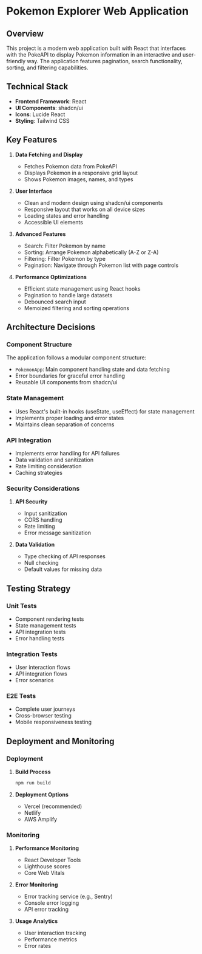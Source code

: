 # Pokemon Explorer Web Application

## Overview

This project is a modern web application built with React that interfaces with the PokeAPI to display Pokemon information in an interactive and user-friendly way. The application features pagination, search functionality, sorting, and filtering capabilities.

## Technical Stack

- **Frontend Framework**: React
- **UI Components**: shadcn/ui
- **Icons**: Lucide React
- **Styling**: Tailwind CSS

## Key Features

1. **Data Fetching and Display**

   - Fetches Pokemon data from PokeAPI
   - Displays Pokemon in a responsive grid layout
   - Shows Pokemon images, names, and types

2. **User Interface**

   - Clean and modern design using shadcn/ui components
   - Responsive layout that works on all device sizes
   - Loading states and error handling
   - Accessible UI elements

3. **Advanced Features**

   - Search: Filter Pokemon by name
   - Sorting: Arrange Pokemon alphabetically (A-Z or Z-A)
   - Filtering: Filter Pokemon by type
   - Pagination: Navigate through Pokemon list with page controls

4. **Performance Optimizations**
   - Efficient state management using React hooks
   - Pagination to handle large datasets
   - Debounced search input
   - Memoized filtering and sorting operations

## Architecture Decisions

### Component Structure

The application follows a modular component structure:

- `PokemonApp`: Main component handling state and data fetching
- Error boundaries for graceful error handling
- Reusable UI components from shadcn/ui

### State Management

- Uses React's built-in hooks (useState, useEffect) for state management
- Implements proper loading and error states
- Maintains clean separation of concerns

### API Integration

- Implements error handling for API failures
- Data validation and sanitization
- Rate limiting consideration
- Caching strategies

### Security Considerations

1. **API Security**

   - Input sanitization
   - CORS handling
   - Rate limiting
   - Error message sanitization

2. **Data Validation**
   - Type checking of API responses
   - Null checking
   - Default values for missing data

## Testing Strategy

### Unit Tests

- Component rendering tests
- State management tests
- API integration tests
- Error handling tests

### Integration Tests

- User interaction flows
- API integration flows
- Error scenarios

### E2E Tests

- Complete user journeys
- Cross-browser testing
- Mobile responsiveness testing

## Deployment and Monitoring

### Deployment

1. **Build Process**

   ```bash
   npm run build
   ```

2. **Deployment Options**
   - Vercel (recommended)
   - Netlify
   - AWS Amplify

### Monitoring

1. **Performance Monitoring**

   - React Developer Tools
   - Lighthouse scores
   - Core Web Vitals

2. **Error Monitoring**

   - Error tracking service (e.g., Sentry)
   - Console error logging
   - API error tracking

3. **Usage Analytics**
   - User interaction tracking
   - Performance metrics
   - Error rates
